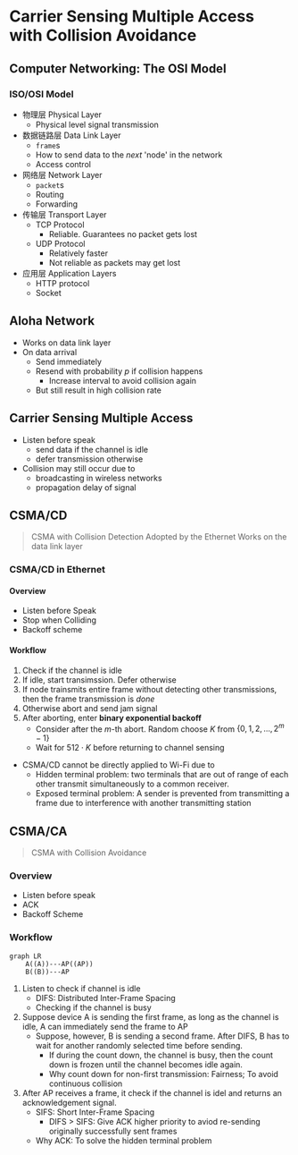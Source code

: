 # Carrier Sensing Multiple Access with Collision Avoidance

## Computer Networking: The OSI Model

### ISO/OSI Model

- 物理层 Physical Layer
  - Physical level signal transmission
- 数据链路层 Data Link Layer
  - `frame`s
  - How to send data to the *next* 'node' in the network
  - Access control
- 网络层 Network Layer
  - `packet`s
  - Routing
  - Forwarding
- 传输层 Transport Layer
  - TCP Protocol
    - Reliable. Guarantees no packet gets lost
  - UDP Protocol
    - Relatively faster
    - Not reliable as packets may get lost
- 应用层 Application Layers
  - HTTP protocol
  - Socket

## Aloha Network

- Works on data link layer
- On data arrival
  - Send immediately
  - Resend with probability $p$ if collision happens
    - Increase interval to avoid collision again
  - But still result in high collision rate

## Carrier Sensing Multiple Access

- Listen before speak
  - send data if the channel is idle
  - defer transmission otherwise
- Collision may still occur due to
  - broadcasting in wireless networks
  - propagation delay of signal

## CSMA/CD

> CSMA with Collision Detection
> Adopted by the Ethernet
> Works on the data link layer

### CSMA/CD in Ethernet

#### Overview

- Listen before Speak
- Stop when Colliding
- Backoff scheme

#### Workflow

1. Check if the channel is idle
2. If idle, start transimssion. Defer otherwise
3. If node trainsmits entire frame without detecting other transmissions, then the frame transmission is *done*
4. Otherwise abort and send jam signal
5. After aborting, enter **binary exponential backoff**
   - Consider after the $m$-th abort. Random choose $K$ from $\{0,1,2,\dots,2^m-1\}$
   - Wait for $512 \cdot K$ before returning to channel sensing

- CSMA/CD cannot be directly applied to Wi-Fi due to
  - Hidden terminal problem: two terminals that are out of range of each other transmit simultaneously to a common receiver.
  - Exposed terminal problem: A sender is prevented from transmitting a frame due to interference with another transmitting station

## CSMA/CA

> CSMA with Collision Avoidance

### Overview

- Listen before speak
- ACK
- Backoff Scheme

### Workflow

```mermaid
graph LR
    A((A))---AP((AP))
    B((B))---AP
```

1. Listen to check if channel is idle
   - DIFS: Distributed Inter-Frame Spacing
   - Checking if the channel is busy
2. Suppose device A is sending the first frame, as long as the channel is idle, A can immediately send the frame to AP
   - Suppose, however, B is sending a second frame. After DIFS, B has to wait for another randomly selected time before sending.
     - If during the count down, the channel is busy, then the count down is frozen until the channel becomes idle again.
     - Why count down for non-first transmission: Fairness; To avoid continuous collision
3. After AP receives a frame, it check if the channel is idel and returns an acknowledgement signal.
   - SIFS: Short Inter-Frame Spacing
     - DIFS > SIFS: Give ACK higher priority to aviod re-sending originally successfully sent frames
   - Why ACK: To solve the hidden terminal problem
